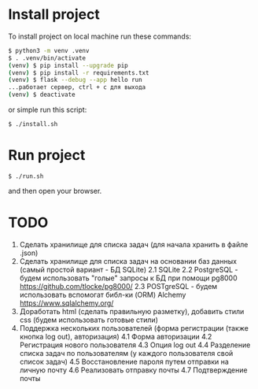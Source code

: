 # Install project

To install project on local machine run these commands:
```bash
$ python3 -m venv .venv
$ . .venv/bin/activate
(venv) $ pip install --upgrade pip
(venv) $ pip install -r requirements.txt
(venv) $ flask --debug --app hello run
...работает сервер, ctrl + c для выхода
(venv) $ deactivate
```

or simple run this script:
```
$ ./install.sh
```

# Run project
```
$ ./run.sh
```

and then  open your browser.

# TODO
1. Сделать хранилище для списка задач (для начала хранить в файле .json)
2. Сделать хранилище для списка задач на основании баз данных (самый простой вариант - БД SQLite)
2.1 SQLite
2.2 PostgreSQL - будем использовать "голые" запросы к БД при помощи pg8000 https://github.com/tlocke/pg8000/
2.3 POSTgreSQL - будем использовать вспомогат библ-ки (ORM) Alchemy https://www.sqlalchemy.org/ 
3. Доработать html (сделать правильную разметку), добавить стили css (будем использовать готовые стили)
4. Поддержка нескольких пользователей (форма регистрации (также кнопка log out), авторизация)
4.1 Форма авторизации
4.2 Регистрация нового пользователя
4.3 Опция log out
4.4 Разделение списка задач по пользователям (у каждого пользователя свой список задач)
4.5 Восстановление пароля путем отправки на личную почту
4.6 Реализовать отправку почты
4.7 Подтверждение почты